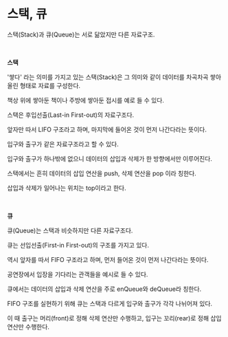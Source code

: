 # 스택, 큐

스택(Stack)과 큐(Queue)는 서로 닮았지만 다른 자료구조.

<br>


**스택**

'쌓다' 라는 의미를 가지고 있는 스택(Stack)은 그 의미와 같이 데이터를 차곡차곡 쌓아올린 형태로 자료를 구성한다.

책상 위에 쌓아둔 책이나 주방에 쌓아둔 접시를 예로 들 수 있다.

스택은 후입선출(Last-in First-out)의 자료구조다.

앞자만 따서 LIFO 구조라고 하며, 마지막에 들어온 것이 먼저 나간다라는 뜻이다.

입구와 출구가 같은 자료구조라고 할 수 있다.

입구와 출구가 하나밖에 없으니 데이터의 삽입과 삭제가 한 방향에서만 이루어진다.

스택에서는 흔히 데이터의 삽입 연산을 push, 삭제 연산을 pop 이라 칭한다.

삽입과 삭제가 일어나는 위치는 top이라고 한다.

<br>

**큐**

큐(Queue)는 스택과 비슷하지만 다른 자료구조다.

큐는 선입선출(First-in First-out)의 구조를 가지고 있다.

역시 앞자를 따서 FIFO 구조라고 하며, 먼저 들어온 것이 먼저 나간다라는 뜻이다.

공연장에서 입장을 기다리는 관객들을 예시로 들 수 있다.

큐에서는 데이터의 삽입과 삭제 연산을 주로 enQueue와 deQueue라 칭한다.

FIFO 구조를 실현하기 위해 큐는 스택과 다르게 입구와 출구가 각각 나뉘어져 있다. 

이 때 출구는 머리(front)로 정해 삭제 연산만 수행하고, 입구는 꼬리(rear)로 정해 삽입 연산만 수행한다.